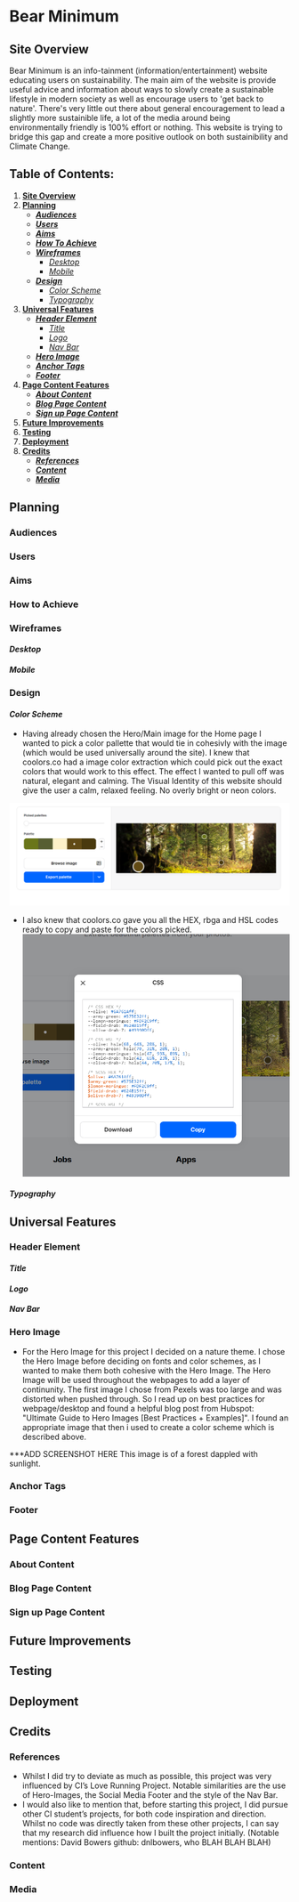 # **Bear Minimum**
## **Site Overview**
Bear Minimum is an info-tainment (information/entertainment) website educating users on sustainability. The main aim of the website is provide useful advice and information about ways to slowly create a sustainable lifestyle in modern society as well as encourage users to 'get back to nature'. There's very little out there about general encouragement to lead a slightly more sustainible life, a lot of the media around being environmentally friendly is 100% effort or nothing. This website is trying to bridge this gap and create a more positive outlook on both sustainibility and Climate Change. 

## Table of Contents:
1. [**Site Overview**](#site-overview)
1. [**Planning**](#planning)
    * [***Audiences***](#audiences)
    * [***Users***](#users)
    * [***Aims***](#aims)
    * [***How To Achieve***](#how-to-achieve)
    * [***Wireframes***](#wireframes)
        * [*Desktop*](#Desktop)
        * [*Mobile*](#Moblile)
    * [***Design***](#design)
        * [*Color Scheme*](#color-scheme)
        * [*Typography*](#typography)
1. [**Universal Features**](#universal-features)
    * [***Header Element***](#header-element)
        * [*Title*](#title)
        * [*Logo*](#logos)
        * [*Nav Bar*](#nav-bar)
    * [***Hero Image***](#hero-image)
    * [***Anchor Tags***](#anchor-tags)
    * [***Footer***](#footer)
1. [**Page Content Features**](#page-content-features)
    * [***About Content***](#about-page-content)
    * [***Blog Page Content***](#blog-page-content)
    * [***Sign up Page Content***](#fsign-up-page-content)
1. [**Future Improvements**](#future-improvements)
1. [**Testing**](#testing)
1. [**Deployment**](#deployment)
1. [**Credits**](#credits)
    * [***References***](#references)
    * [***Content***](#content)
    * [***Media***](#media)


## **Planning**
### **Audiences**
### **Users**
### **Aims**
### **How to Achieve**
### **Wireframes**
#### *Desktop*
#### *Mobile*
### **Design**
#### *Color Scheme*
* Having already chosen the Hero/Main image for the Home page I wanted to pick a color pallette that would tie in cohesivly with the image (which would be used universally around the site). I knew that coolors.co had a image color extraction which could pick out the exact colors that would work to this effect. The effect I wanted to pull off was natural, elegant and calming. The Visual Identity of this website should give the user a calm, relaxed feeling. No overly bright or neon colors. 

![Color Pallette Picker](docs/screenshot/color-pallette-picker.png)

* I also knew that coolors.co gave you all the HEX, rbga and HSL codes ready to copy and paste for the colors picked.
![Color Export](docs/screenshot/css-pallette-export.png)


#### *Typography*

## **Universal Features**
### **Header Element**
#### *Title*
#### *Logo*
#### *Nav Bar*
### **Hero Image**
* For the Hero Image for this project I decided on a nature theme. I chose the Hero Image before deciding on fonts and color schemes, as I wanted to make them both cohesive with the Hero Image. The Hero Image will be used throughout the webpages to add a layer of continunity. The first image I chose from Pexels was too large and was distorted when pushed through. So I read up on best practices for webpage/desktop and found a helpful blog post from Hubspot: "Ultimate Guide to Hero Images [Best Practices + Examples]". I found an appropriate image that then i used to create a color scheme which is described above. 

***ADD SCREENSHOT HERE
This image is of a forest dappled with sunlight.
### **Anchor Tags**
### **Footer**

## **Page Content Features**
### **About Content**
### **Blog Page Content**
### **Sign up Page Content**

## **Future Improvements**

## **Testing**

## **Deployment**

## **Credits**
### **References**
* Whilst I did try to deviate as much as possible, this project was very influenced by CI’s Love Running Project. Notable similarities are the use of Hero-Images, the Social Media Footer and the style of the Nav Bar. 
* I would also like to mention that, before starting this project, I did pursue other CI student’s projects, for both code inspiration and direction. Whilst no code was directly taken from these other projects, I can say that my research did influence how I built the project initially. (Notable mentions: David Bowers github: dnlbowers, who BLAH BLAH BLAH)
### **Content**
### **Media**
